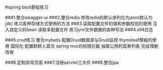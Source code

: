 #spring boot基础练习

###1.整合swagger-ui
###2.整合redis
    修改redis的默认序列化为json(默认为jdk)
    练习各种存储方式使用的方法
###3.读取配置文件的值和参数校验的使用
    注入自定义的bean
    读取多配置文件
    练习yml文件数据的各种写法
###4.slf4日志

###5.crud练习
    整合mybatis
    配置Druid数据源与Druid监控
    thymeleaf模板的使用
    国际化
    配置默默人首页
    spring mvc的权限拦截
    抽取公用的菜单列表
    完成增删改查
   
###6.定制异常页面
###7.注册servlet三大件
###8.整合jpa